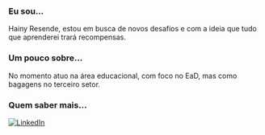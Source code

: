 ### Eu sou...


Hainy Resende, estou em busca de novos desafios e com a ideia que tudo que aprenderei trará recompensas.

### Um pouco sobre...

No momento atuo na área educacional, com foco no EaD, mas como bagagens no terceiro setor.

### Quem saber mais...


[![LinkedIn](https://img.shields.io/badge/LinkedIn-0077B5?style=for-the-badge&logo=linkedin&logoColor=white)](https://www.linkedin.com/in/hainyresende/)

